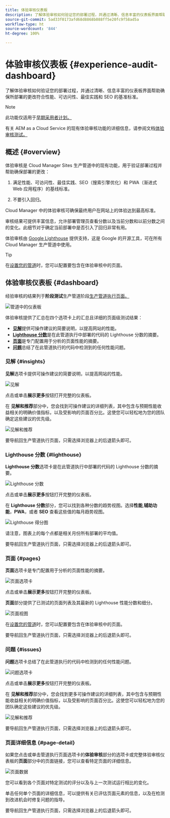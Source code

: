 ```yaml
---
title: 体验审核仪表板
description: 了解体验审核如何验证您的部署过程，并通过清晰、信息丰富的仪表板界面帮助确保所部署的更改符合性能、可访问性、最佳实践和 SEO 的基准标准。
source-git-commit: 5ad33f0173afd68d8868b088ff5e20fc9f58ad5a
workflow-type: ht
source-wordcount: '844'
ht-degree: 100%

---
```



# 体验审核仪表板 {#experience-audit-dashboard}


了解体验审核如何验证您的部署过程，并通过清晰、信息丰富的仪表板界面帮助确保所部署的更改符合性能、可访问性、最佳实践和 SEO 的基准标准。

>[!NOTE]
>
>此功能仅适用于[早期采用者计划。](/help/implementing/cloud-manager/release-notes/current.md#early-adoption)
>
>有关 AEM as a Cloud Service 的现有体验审核功能的详细信息，请参阅文档[体验审核测试。](/help/implementing/cloud-manager/experience-audit-testing.md)

## 概述 {#overview}

体验审核是 Cloud Manager Sites 生产管道中的现有功能，用于验证部署过程并帮助确保部署的更改：

1. 满足性能、可访问性、最佳实践、SEO（搜索引擎优化）和 PWA（渐进式 Web 应用程序）的基线标准。

1. 不要引入回归。

Cloud Manager 中的体验审核可确保最终用户在网站上的体验达到最高标准。

审核结果可提供丰富信息，允许部署管理员查看分数以及当前分数和以前分数之间的变化。此细节对于确定当前部署中是否引入了回归非常有用。

体验审核由 [Google Lighthouse](https://developer.chrome.com/docs/lighthouse/overview/) 提供支持，这是 Google 的开源工具，可在所有 Cloud Manager 生产管道中使用。

>[!TIP]
>
>在[设置您的管道](/help/implementing/cloud-manager/configuring-pipelines/configuring-production-pipelines.md#full-stack-code)时，您可以配置要包含在体验审核中的页面。

## 体验审核仪表板 {#dashboard}

经验审核的结果列于&#x200B;**阶段测试**&#x200B;生产管道阶段[生产管道执行页面。](/help/implementing/cloud-manager/deploy-code.md)

![管道中的仪表板](assets/dashboard.png)

体验审核提供了汇总在四个选项卡上的汇总且详细的页面级测试结果：

* **[见解](#insights)**&#x200B;提供可操作建议的简要说明，以提高网站的性能。
* **[Lighthouse 分数](#lighthouse)**&#x200B;是在此管道执行中部署的代码的 Lighthouse 分数的摘要。
* **[页面](#pages)**&#x200B;是专门配置用于分析的页面性能的摘要。
* **[问题](#issues)**&#x200B;总结了在此管道执行的代码中检测到的任何性能问题。

### 见解 {#insights}

**见解**&#x200B;选项卡提供可操作建议的简要说明，以提高网站的性能。

![见解](assets/insights.png)

点击或单击&#x200B;**展示更多**&#x200B;按钮打开完整的仪表板。

在 **见解和推荐**&#x200B;部分中，您会找到可操作建议的详细列表，其中包含与预期性能收益相关的明确价值指标，以及受影响的页面百分比。这使您可以轻松地为您的团队确定这些建议的优先级。

![见解和推荐](assets/insights-recommendations.png)

要导航回生产管道执行页面，只需选择浏览器上的后退箭头即可。

### Lighthouse 分数 {#lighthouse}

**Lighthouse 分数**&#x200B;选项卡是在此管道执行中部署的代码的 Lighthouse 分数的摘要。

![Lighthouse 分数](assets/lighthouse.png)

点击或单击&#x200B;**展示更多**&#x200B;按钮打开完整的仪表板。

在 **Lighthouse 分数**&#x200B;部分，您可以找到各种分数的趋势视图。选择&#x200B;**性能**,**辅助功能**，**PWA**，或者 **SEO** 查看这些值的每月趋势视图。

![Lighthouse 得分图](assets/lighthouse-scores.png)

请注意，图表上的每个点都是相关月份所有部署的平均值。

要导航回生产管道执行页面，只需选择浏览器上的后退箭头即可。

### 页面 {#pages}

**页面**&#x200B;选项卡是专门配置用于分析的页面性能的摘要。

![页面选项卡](assets/pages.png)

点击或单击&#x200B;**展示更多**&#x200B;按钮打开完整的仪表板。

**页面**&#x200B;部分提供了已测试的页面列表及其最新的 Lighthouse 性能分数和细分。

![页面视图](assets/pages-view.png)

在[设置您的管道](/help/implementing/cloud-manager/configuring-pipelines/configuring-production-pipelines.md#full-stack-code)时，您可以配置要包含在体验审核中的页面。

要导航回生产管道执行页面，只需选择浏览器上的后退箭头即可。

### 问题 {#issues}

**问题**&#x200B;选项卡总结了在此管道执行的代码中检测到的任何性能问题。

![问题选项卡](assets/issues.png)

点击或单击&#x200B;**展示更多**&#x200B;按钮打开完整的仪表板。

在 **见解和推荐**&#x200B;部分中，您会找到更多可操作建议的详细列表，其中包含与预期性能收益相关的明确价值指标，以及受影响的页面百分比。这使您可以轻松地为您的团队确定这些建议的优先级。

![见解和推荐](assets/insights-recommendations.png)

要导航回生产管道执行页面，只需选择浏览器上的后退箭头即可。

### 页面详细信息 {#page-detail}

如果您点击或单击管道执行页面选项卡的&#x200B;**体验审核**&#x200B;部分的选项卡或完整体验审核仪表板的&#x200B;**页面**&#x200B;部分中的页面链接，您可以查看特定页面的详细信息。

![页面数据](assets/page-data.png)

您可以看到各个页面对特定测试的评分以及与上一次测试运行相比的变化。

单击任何单个页面的详细信息，可以提供有关已评估页面元素的信息，以及在检测到改进机会时修复问题的指导。

要导航回生产管道执行页面，只需选择浏览器上的后退箭头即可。
